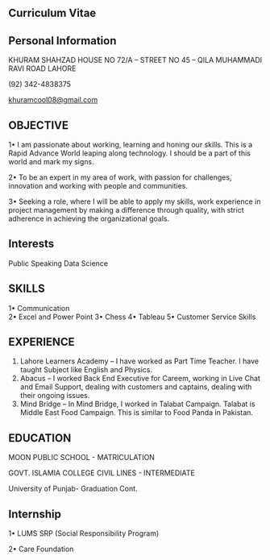 ## Curriculum Vitae


## Personal Information

<p> KHURAM SHAHZAD
HOUSE NO 72/A – STREET NO 45 – QILA MUHAMMADI RAVI ROAD LAHORE

(92) 342-4838375

khuramcool08@gmail.com </p> 
## OBJECTIVE
<p>1•	I am passionate about working, learning and honing our skills. This is a Rapid Advance World leaping along technology. 
  I should be a part of this world and mark my signs.</p>
<p>2•	To be an expert in my area of work, with passion for challenges, innovation and working with people and communities.</p>
<p>3•	 Seeking a role, where I will be able to apply my skills, work experience in project management by making a difference through quality, with strict adherence in achieving the organizational goals. </p>

## Interests
Public Speaking
Data Science

## SKILLS	                   
1•	Communication                                                                  
2•	Excel and Power Point
3•	Chess 
4•	Tableau
5•	Customer Service Skills

## EXPERIENCE
1.	Lahore Learners Academy – I have worked as Part Time Teacher. I have taught Subject like English and Physics.
2.	Abacus – I worked Back End Executive for Careem, working in Live Chat and Email Support, dealing with customers and captains, dealing with their ongoing issues.
3.	Mind Bridge – In Mind Bridge, I worked in Talabat Campaign. Talabat is Middle East Food Campaign.  This is similar to Food Panda in Pakistan.

## EDUCATION
 <p> MOON PUBLIC SCHOOL - MATRICULATION</p>
 <p>GOVT. ISLAMIA COLLEGE CIVIL LINES - INTERMEDIATE </p>
 <p>University of Punjab- Graduation Cont. </p>

## Internship
<p> 1•	LUMS SRP (Social Responsibility Program) </p>
<p> 2•	Care Foundation </p>
